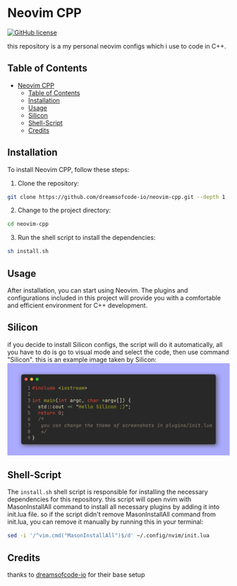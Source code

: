 # Neovim CPP

[![GitHub license](https://img.shields.io/github/license/dreamsofcode-io/neovim-cpp)](https://github.com/dreamsofcode-io/neovim-cpp/blob/main/LICENSE)

this repository is a my personal neovim configs which i use to code in C++.

## Table of Contents

- [Neovim CPP](#neovim-cpp)
  - [Table of Contents](#table-of-contents)
  - [Installation](#installation)
  - [Usage](#usage)
  - [Silicon](#silicon)
  - [Shell-Script](#shell-script)
  - [Credits](#credits)

## Installation

To install Neovim CPP, follow these steps:

1. Clone the repository:
```bash
git clone https://github.com/dreamsofcode-io/neovim-cpp.git --depth 1
```
2. Change to the project directory:
  ```bash
cd neovim-cpp
```
3. Run the shell script to install the dependencies:
```bash
sh install.sh
```



## Usage

After installation, you can start using Neovim. The plugins and configurations included in this project will provide you with a comfortable and efficient environment for C++ development.

## Silicon
if you decide to install Silicon configs, the script will do it automatically, all you have to do is go to visual mode and select the code, then use command "Silicon". this is an example image taken by Silicon:
![example Silicon image](Silicon_test.png)

## Shell-Script

The `install.sh` shell script is responsible for installing the necessary dependencies for this repository. this script will open nvim with MasonInstallAll command to install all necessary plugins by adding it into init.lua file. so if the script didn't remove MasonInstallAll command from init.lua, you can remove it manually by running this in your terminal:
```bash
sed -i '/^vim.cmd("MasonInstallAll")$/d' ~/.config/nvim/init.lua
```

## Credits

thanks to [dreamsofcode-io](https://github.com/dreamsofcode-io) for their base setup
